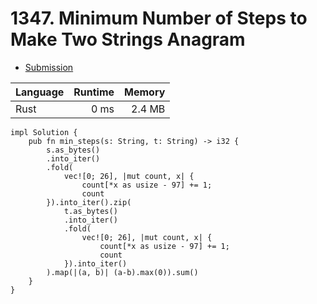 # 1347. Minimum Number of Steps to Make Two Strings Anagram
- [Submission](https://leetcode.com/submissions/detail/1144810348/)

| Language | Runtime | Memory |
| :-       |       -:|      -:|
| Rust | 0 ms | 2.4 MB |
```
impl Solution {
    pub fn min_steps(s: String, t: String) -> i32 {
        s.as_bytes()
        .into_iter()
        .fold(
            vec![0; 26], |mut count, x| {
                count[*x as usize - 97] += 1;
                count
        }).into_iter().zip(
            t.as_bytes()
            .into_iter()
            .fold(
                vec![0; 26], |mut count, x| {
                    count[*x as usize - 97] += 1;
                    count
            }).into_iter()
        ).map(|(a, b)| (a-b).max(0)).sum()
    }
}
```
